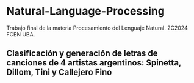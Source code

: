 # Natural-Language-Processing
Trabajo final de la materia Procesamiento del Lenguaje Natural. 2C2024 FCEN UBA.

## Clasificación y generación de letras de canciones de 4 artistas argentinos: Spinetta, Dillom, Tini y Callejero Fino
